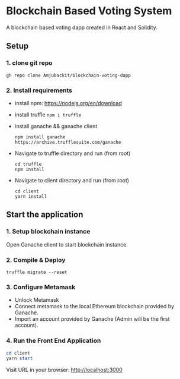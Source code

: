 # Blockchain Based Voting System

A blockchain based voting dapp created in React and Solidity.

## Setup

### 1. clone git repo

`gh repo clone Amjubackit/blockchain-voting-dapp`

### 2. Install requirements

-   install npm: https://nodejs.org/en/download

-   install truffle
    `npm i truffle`

-   install ganache && ganache client

    ```
    npm install ganache
    https://archive.trufflesuite.com/ganache
    ```

-   Navigate to truffle directory and run (from root)

    ```
    cd truffle
    npm install
    ```

-   Navigate to client directory and run (from root)
    ```
    cd client
    yarn install
    ```

## Start the application

### 1. Setup blockchain instance

Open Ganache client to start blockchain instance.

### 2. Compile & Deploy

`truffle migrate --reset`

### 3. Configure Metamask

-   Unlock Metamask
-   Connect metamask to the local Ethereum blockchain provided by Ganache.
-   Import an account provided by Ganache (Admin will be the first account).

### 4. Run the Front End Application

```powershell
cd client
yarn start
```

Visit URL in your browser: <http://localhost:3000>
